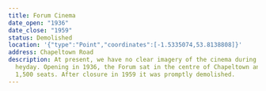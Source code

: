 ```yaml
---
title: Forum Cinema
date_open: "1936"
date_close: "1959"
status: Demolished
location: '{"type":"Point","coordinates":[-1.5335074,53.8138808]}'
address: Chapeltown Road
description: At present, we have no clear imagery of the cinema during its
  heyday. Opening in 1936, the Forum sat in the centre of Chapeltown and had
  1,500 seats. After closure in 1959 it was promptly demolished.
---
```

